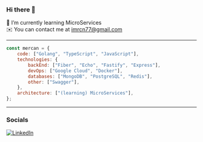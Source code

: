### Hi there 👋

🌱 I’m currently learning MicroServices<br>
✉️ You can contact me at imrcn77@gmail.com<br>

---
```javascript
const mercan = {
    code: ["Golang", "TypeScript", "JavaScript"],
    technologies: {
        backEnd: ["Fiber", "Echo", "Fastify", "Express"],
        devOps: ["Google Cloud", "Docker"],
        databases: ["MongoDB", "PostgreSQL", "Redis"],
        other: ["Swagger"],
    },
    architecture: ["(learning) MicroServices"],
};
```

---
### Socials
[![LinkedIn](https://img.shields.io/badge/LinkedIn-%230077B5.svg?logo=linkedin&logoColor=white)](https://linkedin.com/in/mrcn)
